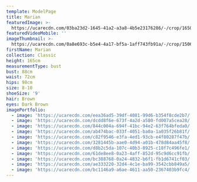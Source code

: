 ```yaml
---
template: ModelPage
title: Marian
featuredImage: >-
  https://ucarecdn.com/03ba23d2-1645-41a2-a3a8-4b5e23176286/-/crop/1650x956/0,0/-/preview/
featuredVideoMobile: ''
imageThumbnail: >-
  https://ucarecdn.com/0a8e693c-b5e4-4a17-bf5a-1aff743fb91a/-/crop/1506x2129/37,45/-/preview/
firstName: Marian
collection: Classic
height: 165cm
measurementType: bust
bust: 88cm
waist: 72cm
hips: 98cm
size: 8-10
shoeSize: '9'
hair: Brown
eyes: Dark Brown
imagePortfolio:
  - image: 'https://ucarecdn.com/eea36ad5-39df-4081-99d6-b354f8cde2b7/'
  - image: 'https://ucarecdn.com/dcdd8f6e-673f-4a2d-a580-fd007a5cea28/'
  - image: 'https://ucarecdn.com/844c004a-694f-41bc-94e2-63f764bfeda0/'
  - image: 'https://ucarecdn.com/ab474bac-033f-4051-ba0a-1a035f26b81f/'
  - image: 'https://ucarecdn.com/c82f9546-e3fa-4ed1-93cb-e4f80287f47b/'
  - image: 'https://ucarecdn.com/3281445b-aae0-4d94-a01b-478d84aa45f8/'
  - image: 'https://ucarecdn.com/d8b2c5da-107c-40b3-8925-c18f7c496fe1/'
  - image: 'https://ucarecdn.com/61de8ee8-0a23-4aff-852d-95c9d6cc91fb/'
  - image: 'https://ucarecdn.com/bc388768-0a24-4832-b6f1-fb1d6741cf03/'
  - image: 'https://ucarecdn.com/ae333220-32d4-4c1e-ba99-3542cbb849a5/'
  - image: 'https://ucarecdn.com/bc1146a9-a6ae-4611-aa50-2367403b9fc4/'
---
```


